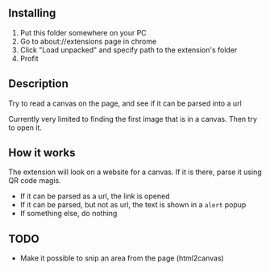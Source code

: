 ## Installing

1. Put this folder somewhere on your PC
1. Go to about://extensions page in chrome
1. Click "Load unpacked" and specify path to the extension's folder
1. Profit

## Description

Try to read a canvas on the page, and see if it can be parsed into a url

Currently very limited to finding the first image that is in a canvas. Then
try to open it.

## How it works

The extension will look on a website for a canvas. If it is there, parse it using
QR code magis.

- If it can be parsed as a url, the link is opened
- If it can be parsed, but not as url, the text is shown in a `alert` popup
- If something else, do nothing

## TODO

- Make it possible to snip an area from the page (html2canvas)

